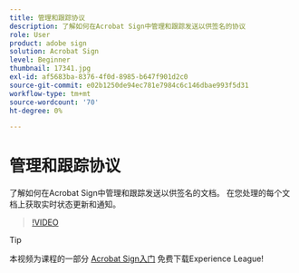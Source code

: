 ```yaml
---
title: 管理和跟踪协议
description: 了解如何在Acrobat Sign中管理和跟踪发送以供签名的协议
role: User
product: adobe sign
solution: Acrobat Sign
level: Beginner
thumbnail: 17341.jpg
exl-id: af5683ba-8376-4f0d-8985-b647f901d2c0
source-git-commit: e02b1250de94ec781e7984c6c146dbae993f5d31
workflow-type: tm+mt
source-wordcount: '70'
ht-degree: 0%

---
```


# 管理和跟踪协议

了解如何在Acrobat Sign中管理和跟踪发送以供签名的文档。 在您处理的每个文档上获取实时状态更新和通知。

>[!VIDEO](https://video.tv.adobe.com/v/338695?hidetitle=true)

>[!TIP]
>
>本视频为课程的一部分 [Acrobat Sign入门](https://experienceleague.adobe.com/?recommended=Sign-U-1-2020.1) 免费下载Experience League!
